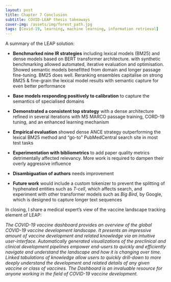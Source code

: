 ```yaml
---
layout: post
title: Chapter 7 Conclusion
subtitle: COVID-LEAP thesis takeaways
cover-img: /assets/img/forest_path.jpg
tags: [Covid-19, learning, machine learning, information retrieval]
---
```

A summary of the LEAP solution:

* __Benchmarked nine IR strategies__ including lexical models (BM25) and dense models based on BERT transformer architecture. with synthetic benchmarking allowed automated, iterative evaluation and optimisation. Showed semantic models benefitted from domain and longer passage fine-tuning. BM25 does well. Reranking ensembles capitalise on strong BM25 & fine-grain the lexical model results with semantic capture for even better performance

* __Base models responding positively to calibration__ to capture the semantics of specialised domains

* __Demonstrated a consistent top strategy__ with a dense architecture refined in several iterations with MS MARCO passage training, CORD-19 tuning, and an enhanced learning mechanism

* __Empirical evaluation__ showed dense ANCE strategy outperforming the lexical BM25 method and “go-to” PubMedCentral search site in most test tasks

* __Experimentation with bibliometrics__ to add paper quality metrics detrimentally affected relevancy. More work is required to dampen their overly aggressive influence

* __Disambiguation of authors__ needs improvement

* __Future work__ would include a custom tokenizer to prevent the splitting of hyphenated entities such as *T-cell*, which affects search, and experiment with other transformer models such as *Big Bird*, by Google, which is designed to capture longer text sequences

In closing, I share a medical expert’s view of the vaccine landscape tracking element of LEAP:

*The COVID-19 vaccine dashboard provides an overview of the global COVID-19 vaccine development landscape. It presents an impressive amount of vaccine development and related knowledge via an intuitive user-interface. Automatically generated visualizations of the preclinical and clinical development pipelines empower end-users to quickly and efficiently navigate and understand the landscape and how it is changing over time. Linked tabulations of knowledge allow users to quickly drill-down to more deeply understand the development and related details of any given vaccine or class of vaccines. The Dashboard is an invaluable resource for anyone working in the field of COVID-19 vaccine development.*
